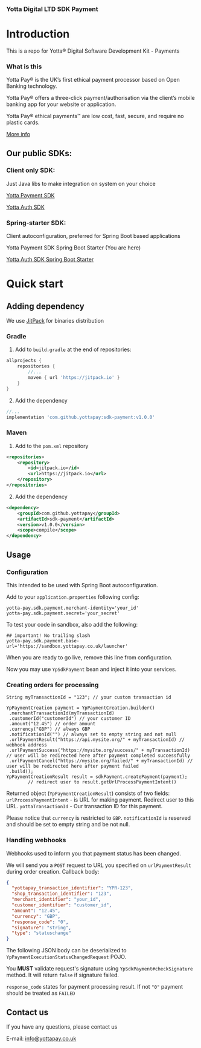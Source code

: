 ### Yotta Digital LTD SDK Payment

# Introduction

This is a repo for Yotta® Digital Software Development Kit - Payments

### What is this

Yotta Pay® is the UK’s first ethical payment processor based on Open Banking technology.

Yotta Pay® offers a three-click payment/authorisation via the client’s mobile banking app for your website or application.

Yotta Pay® ethical payments™ are low cost, fast, secure, and require no plastic cards.

[More info](https://yottapay.co.uk)

## Our public SDKs:

### Client only SDK:

Just Java libs to make integration on system on your choice

[Yotta Payment SDK](https://github.com/yottapay/sdk-payment)

[Yotta Auth SDK](https://github.com/yottapay/sdk-auth)

### Spring-starter SDK:

Client autoconfiguration, preferred for Spring Boot based applications

Yotta Payment SDK Spring Boot Starter (You are here)

[Yotta Auth SDK Spring Boot Starter](https://github.com/yottapay/sdk-payment-spring-boot-starter)

# Quick start

## Adding dependency

We use [JitPack](https://jitpack.io) for binaries distribution

### Gradle

1. Add to `build.gradle` at the end of repositories:

```groovy
allprojects {
    repositories {
        //...
        maven { url 'https://jitpack.io' }
    }
}
```

2. Add the dependency
```groovy
//...
implementation 'com.github.yottapay:sdk-payment:v1.0.0'
```

### Maven

1. Add to the `pom.xml` repository
```xml
<repositories>
    <repository>
        <id>jitpack.io</id>
        <url>https://jitpack.io</url>
    </repository>
</repositories>
```

2. Add the dependency
```xml
<dependency>
    <groupId>com.github.yottapay</groupId>
    <artifactId>sdk-payment</artifactId>
    <version>v1.0.0</version>
    <scope>compile</scope>
</dependency>
```

## Usage

### Configuration

This intended to be used with Spring Boot autoconfiguration.

Add to your `application.properties` following config:
```properties
yotta-pay.sdk.payment.merchant-identity='your_id'
yotta-pay.sdk.payment.secret='your_secret'
```

To test your code in sandbox, also add the following:
```properties
## important! No trailing slash
yotta-pay.sdk.payment.base-url='https://sandbox.yottapay.co.uk/launcher'
```

When you are ready to go live, remove this line from configuration.

Now you may use `YpSdkPayment` bean and inject it into your services.

### Creating orders for processing
```
String myTransactionId = "123"; // your custom transaction id

YpPaymentCreation payment = YpPaymentCreation.builder()
 .merchantTransactionId(myTransactionId)
 .customerId("customerId") // your customer ID
 .amount("12.45") // order amount
 .currency("GBP") // always GBP
 .notificationId("") // always set to empty string and not null
 .urlPaymentResult("https://api.mysite.org/" + myTransactionId) // webhook address
 .urlPaymentSuccess("https://mysite.org/success/" + myTransactionId) // user will be redirected here after payment completed successfully
 .urlPaymentCancel("https://mysite.org/failed/" + myTransactionId) // user will be redirected here after payment failed
 .build();
YpPaymentCreationResult result = sdkPayment.createPayment(payment);
        // redirect user to result.getUrlProcessPaymentIntent()
```

Returned object (`YpPaymentCreationResult`) consists of two fields:
`urlProcessPaymentIntent` - is URL for making payment. Redirect user to this URL.
`yottaTransactionId` - Our transaction ID for this payment.

Please notice that `currency` is restricted to `GBP`. `notificationId` is reserved and should be set to empty string and be not null.

### Handling webhooks

Webhooks used to inform you that payment status has been changed.

We will send you a `POST` request to URL you specified on `urlPaymentResult` during order creation.
Callback body:
```json
{
  "yottapay_transaction_identifier": "YPR-123",
  "shop_transaction_identifier": "123",
  "merchant_identifier": "your_id",
  "customer_identifier": "customer_id",
  "amount": "12.45",
  "currency": "GBP",
  "response_code": "0",
  "signature": "string",
  "type": "statuschange"
}
```

The following JSON body can be deserialized to `YpPaymentExecutionStatusChangedRequest` POJO.

You **MUST** validate request's signature using `YpSdkPayment#checkSignature` method. It will return `false` if signature failed.

`response_code` states for payment processing result. If not `"0"` payment should be treated as `FAILED`


## Contact us
If you have any questions, please contact us

E-mail: [info@yottapay.co.uk](mailto:info@yottapay.co.uk)

